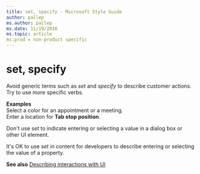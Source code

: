 ```yaml
---
title: set, specify - Microsoft Style Guide
author: pallep
ms.author: pallep
ms.date: 11/19/2016
ms.topic: article
ms.prod = non-product specific
---
```


# set, specify

Avoid generic terms such as *set* and *specify* to describe customer actions. Try to use more specific verbs.

**Examples**  
Select a color for an appointment or a meeting.  
Enter a location for **Tab stop position**.

Don't use *set* to indicate entering or selecting a value in a dialog box or other UI element.

It's OK to use *set* in content for developers to describe entering or selecting the value of a property.

**See also** [Describing interactions with UI](/style-guide/procedures-instructions/describing-interactions-with-ui)
